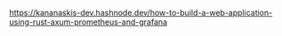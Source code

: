 https://kananaskis-dev.hashnode.dev/how-to-build-a-web-application-using-rust-axum-prometheus-and-grafana
